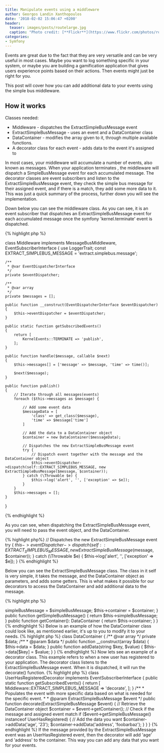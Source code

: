 ```yaml
---
title: Manipulate events using a middleware
author: Georgos Landin Xanthopoulos
date: '2018-02-02 15:06:47 +0200'
header:
  teaser: images/posts/routelarge.jpg
  caption: "Photo credit: [**Flickr**](https://www.flickr.com/photos/rockys_photos/355216949/in/photolist-6enFxo-KGos4s-bziePy-91523N-TpGWrG-dvMSg3-6ZREpd-xozCa-3CVfrH-4r4Dz7-pkqvKY-5CL4FN-fHW3WW-8vvEYu-4KfNRw-6xwQuD-6xHB5q-8xo6sb-7dphxn-7KgWrr-342fEp-6xX2tf-6dBTjp-9nB8TA-8xk5pz-P61pjV-dNXAvC-5n8o7A-u7GL9y-6jzRhi-MGt7o1-7A7jLS-i4tC8C-4hDeBQ-3eX22G-dvGvj4-7A3gUD-5b6sLw-5yjxW2-8hxfmE-4cTxKp-Cq8sKM-tQg5e-7A7m1d-6ygJN3-avLA1p-9mQJiX-8ZtQtV-rpFoVZ-7A1DLZ)"
categories:
- Symfony
---
```


Events are great due to the fact that they are very versatile and can be very useful in most cases.
Maybe you want to log something specific in your system, or maybe you are building a gamification application that gives
users experience points based on their actions. Then events might just be right for you.

This post will cover how you can add additional data to your events using the simple bus middleware.
## How it works
Classes needed:
* Middleware - dispatches the ExtractSimpleBusMessage event
* ExtractSimpleBusMessage - uses an event and a DataContainer class
* DataContainer - modifies the array given to it, through multiple available functions.
* A decorator class for each event - adds data to the event it's assigned to

In most cases, your middleware will accumulate a number of events, also known as messages. When your application terminates
, the middleware will dispatch a SimpleBusMessage event for each accumulated message.
The decorator classes are event subscribers and listen to the ExtractSimpleBusMessage event, they check the simple bus message
for their assigned event, and if there is a match, they add some more data to it.
This was just a quick summary of the process, further down you will see the implementation.

Down below you can see the middleware class. As you can see, it is an event subscriber that dispatches an ExtractSimpleBusMessage
event for each accumulated message once the symfony 'kernel.terminate' event is dispatched.

{% highlight php %}

class Middleware implements MessageBusMiddleware, EventSubscriberInterface
{
    use LoggerTrait;
    const EXTRACT_SIMPLEBUS_MESSAGE = 'extract.simplebus.message';

    /**
     * @var EventDispatcherInterface
     */
    private $eventDispatcher;

    /**
     * @var array
     */
    private $messages = [];

    public function __construct(EventDispatcherInterface $eventDispatcher)
    {
        $this->eventDispatcher = $eventDispatcher;
    }

    public static function getSubscribedEvents()
    {
        return [
            KernelEvents::TERMINATE => 'publish',
        ];
    }

    public function handle($message, callable $next)
    {
        $this->messages[] = ['message' => $message, 'time' => time()];

        $next($message);
    }

    public function publish()
    {
        // Iterate through all messages(events)
        foreach ($this->messages as $message) {

            // Add some event data
            $messageData = [
                'class' => get_class($message),
                'time' => $message['time']
            ]

            // Add the data to a DataContainer object
            $container = new DataContainer($messageData);

            // Dispatches the new ExtractSimpleBusMessage event
            try {
                // Dispatch event together with the message and the DataContainer object
                $this->eventDispatcher->dispatch(self::EXTRACT_SIMPLEBUS_MESSAGE, new ExtractSimpleBusMessage($message, $container));
            } catch (\Throwable $e) {
                $this->log('alert', '', ['exception' => $e]);
            }
        }
        $this->messages = [];
    }
}

{% endhighlight %}

As you can see, when dispatching the ExtractSimpleBusMessage event, you will need to pass the event object, and the DataContainer.

{% highlight php%}
// Dispatches the new ExtractSimpleBusMessage event
try {
    $this->eventDispatcher->dispatch(self::EXTRACT_SIMPLEBUS_MESSAGE, new ExtractSimpleBusMessage($message, $container));
} catch (\Throwable $e) {
    $this->log('alert', '', ['exception' => $e]);
}
{% endhighlight %}

Below you can see the ExtractSimpleBusMessage class. The class in it self is very simple, it takes the message, and the
DataContainer object as parameters, and adds some getters. This is what makes it possible for our decorators to access
the DataContainer and add additional data to the message.

{% highlight php %}
<?php

class ExtractSimpleBusMessage extends Event
{
    /** @var object */
    private $simpleBusMessage;

    /** @var DataContainer */
    private $container;

    public function __construct($simpleBusMessage, DataContainer $container)
    {
        $this->simpleBusMessage = $simpleBusMessage;
        $this->container = $container;
    }

    public function getSimpleBusMessage()
    {
        return $this->simpleBusMessage;
    }

    public function getContainer(): DataContainer
    {
        return $this->container;
    }
}
{% endhighlight %}

Below is an example of how the DataContainer class could look like, as mentioned earlier, it's up to you to modify it
to your needs.

{% highlight php %}

class DataContainer
{
    /** @var array */
    private $data;

    /**
     * @param $data
     */
    public function __construct(array $data)
    {
        $this->data = $data;
    }

    public function addData(string $key, $value)
    {
        $this->data[$key] = $value;
    }
}

{% endhighlight %}

Now lets see an example of a decorator class.
This example refers to when a new user has registered to your application.
The decorator class listens to the ExtractSimpleBusMessage event. When it is dispatched, it will run the
decorate() function.

{% highlight php %}

class UserHasRegisteredDecorator implements EventSubscriberInterface
{
    public static function getSubscribedEvents()
    {
        return [
            Middleware::EXTRACT_SIMPLEBUS_MESSAGE => 'decorate',
        ];
    }
    /**
     * Populates the event with more specific data based on what is needed for the specific event.
     *
     * @param ExtractSimpleBusMessage $event
     */
    public function decorate(ExtractSimpleBusMessage $event)
    {
        // Retrieve the DataContainer object
        $container = $event->getContainer();

        // Check if the message and assigned event match
        if ($event->getSimpleBusMessage() instanceof UserHasRegistered) {

            // Add the data you want
            $container->addData('age', '23');
            $container->addData('address', 'foobarbaz');
        }
    }
}
{% endhighlight %}

If the message provided by the ExtractSimpleBusMessage event was an UserHasRegistered event, then the decorator will add
'age' and 'address' to the container. This way you can add any data that you want for your events.